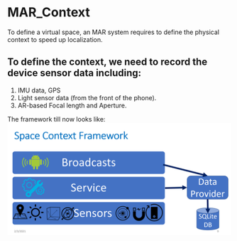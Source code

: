 # MAR_Context

To define a virtual space, an MAR system requires to define the physical context to speed up localization.
## To define the context, we need to record the device sensor data including:
1. IMU data, GPS
2. Light sensor data (from the front of the phone).
3. AR-based Focal length and Aperture.

The framework till now looks like:
![alt text](spacecontext.png)
